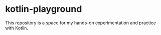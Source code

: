 # kotlin-playground
This repository is a space for my hands-on experimentation and practice with Kotlin.
